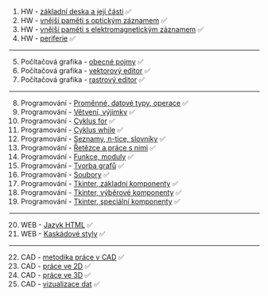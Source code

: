 1. HW - [základní deska a její části](01HW.md) ✅
2. HW - [vnější paměti s optickým záznamem](02HW.md) ✅
3. HW - [vnější paměti s elektromagnetickým záznamem](03HW.md) ✅
4. HW - [periferie](04HW.md) ✅

----

5. Počítačová grafika - [obecné pojmy](05PGF.md) ✅
6. Počítačová grafika - [vektorový editor](06PGF.md) ✅
7. Počítačová grafika - [rastrový editor](07PGF.md) ✅

----

8. Programování - [Proměnné, datové typy, operace](08PRG.md) ✅
9. Programování - [Větvení, výjimky](09PRG.md) ✅
10. Programování - [Cyklus for](10PRG.md) ✅
11. Programování - [Cyklus while](11PRG.md) ✅ 
12. Programování - [Seznamy, n-tice, slovníky](12PRG.md) ✅  
13. Programování - [Řetězce a práce s nimi](13PRG.md)  ✅
14. Programování - [Funkce, moduly](14PRG.md) ✅
15. Programování - [Tvorba grafů](15PRG.md)  ✅
16. Programování - [Soubory](16PRG.md)  ✅
17. Programování - [Tkinter, základní komponenty](17PRG.md) ✅  
18. Programování - [Tkinter, výběrové komponenty](18PRG.md)  ✅
19. Programování - [Tkinter, speciální komponenty](19PRG.md) ✅

----

20. WEB - [Jazyk HTML](20WEB.md) ✅
21. WEB - [Kaskádové styly](21WEB.md) ✅

----

22. CAD - [metodika práce v CAD](22CAD.md) ✅ 
23. CAD - [práce ve 2D](23CAD.md) ✅
24. CAD - [práce ve 3D](24CAD.md) ✅
25. CAD - [vizualizace dat](25CAD.md) ✅
